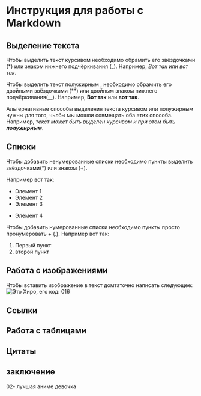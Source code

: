 # Инструкция для работы с Markdown

## Выделение текста

Чтобы выделить текст курсивом необходимо обрамить его звёздочками (*) или знаком нижнего подчёркивания (_).
Например, *Вот так* или _вот так_.

Чтобы выделить текст полужирным , необходимо обрамить его двойными звёздочками (**) или двойным знаком нижнего подчёркивания(__).
Например, **Вот так** или __вот так__.

Альтернативные способы выделения текста курсивом или полужирным  нужны для того, чьлбы мы мошли совмещать оба этих способа. Например, _текст может быть выделен курсивом и при этом быть **полужирным**_.
## Списки


Чтобы добавить ненумерованные списки необходимо пункты выделить звёздочками(*) или знаком (+).

Например вот так:
* Элемент 1
* Элемент 2
* Элемент 3
+ Элемент 4

Чтобы добавить нумерованные списки необходимо пункты просто пронумеровать + (.).
Например вот так:
1. Первый пункт
2. второй пункт 

## Работа с изображениями 

Чтобы вставить изображение в текст домтаточно написать следующее:
![Это Хиро, его код: 016](index.jpg)
## Ссылки 

## Работа с таблицами

## Цитаты 

## заключение 
02- лучшая аниме девочка